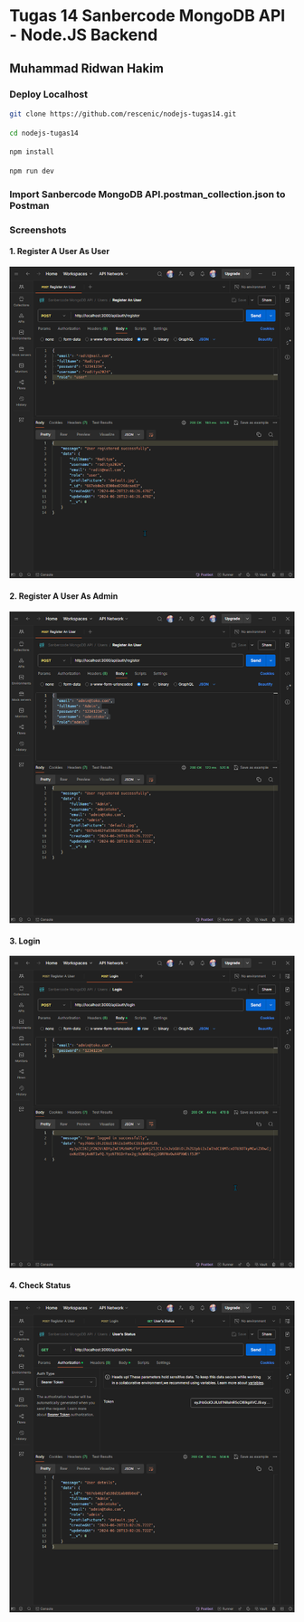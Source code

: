 # Tugas 14 Sanbercode MongoDB API - Node.JS Backend

## Muhammad Ridwan Hakim

### Deploy Localhost

```bash
git clone https://github.com/rescenic/nodejs-tugas14.git

cd nodejs-tugas14

npm install

npm run dev
```

### Import Sanbercode MongoDB API.postman_collection.json to Postman

### Screenshots

#### 1. Register A User As User

![npm run dev](docs/nodejs-tugas-14-1-auth-register-user.png)

#### 2. Register A User As Admin

![npm run dev](docs/nodejs-tugas-14-2-auth-register-admin.png)

#### 3. Login

![npm run dev](docs/nodejs-tugas-14-3-login.png)

#### 4. Check Status

![npm run dev](docs/nodejs-tugas-14-4-status.png)
